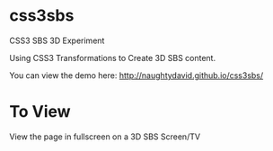 css3sbs
=======

CSS3 SBS 3D Experiment

Using CSS3 Transformations to Create 3D SBS content.

You can view the demo here: http://naughtydavid.github.io/css3sbs/

To View
=======
View the page in fullscreen on a 3D SBS Screen/TV
